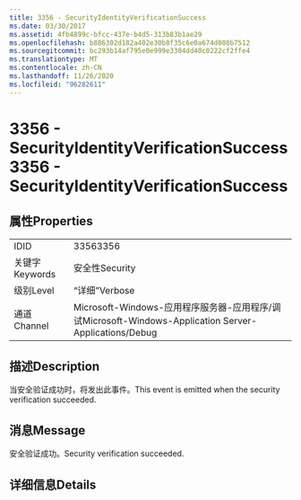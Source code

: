 ```yaml
---
title: 3356 - SecurityIdentityVerificationSuccess
ms.date: 03/30/2017
ms.assetid: 4fb4899c-bfcc-437e-b4d5-313b83b1ae29
ms.openlocfilehash: b886302d182a402e30b8f35c6e0a674d008b7512
ms.sourcegitcommit: bc293b14af795e0e999e3304dd40c0222cf2ffe4
ms.translationtype: MT
ms.contentlocale: zh-CN
ms.lasthandoff: 11/26/2020
ms.locfileid: "96282611"
---
```

# <a name="3356---securityidentityverificationsuccess"></a><span data-ttu-id="91a11-102">3356 - SecurityIdentityVerificationSuccess</span><span class="sxs-lookup"><span data-stu-id="91a11-102">3356 - SecurityIdentityVerificationSuccess</span></span>

## <a name="properties"></a><span data-ttu-id="91a11-103">属性</span><span class="sxs-lookup"><span data-stu-id="91a11-103">Properties</span></span>  
  
|||  
|-|-|  
|<span data-ttu-id="91a11-104">ID</span><span class="sxs-lookup"><span data-stu-id="91a11-104">ID</span></span>|<span data-ttu-id="91a11-105">3356</span><span class="sxs-lookup"><span data-stu-id="91a11-105">3356</span></span>|  
|<span data-ttu-id="91a11-106">关键字</span><span class="sxs-lookup"><span data-stu-id="91a11-106">Keywords</span></span>|<span data-ttu-id="91a11-107">安全性</span><span class="sxs-lookup"><span data-stu-id="91a11-107">Security</span></span>|  
|<span data-ttu-id="91a11-108">级别</span><span class="sxs-lookup"><span data-stu-id="91a11-108">Level</span></span>|<span data-ttu-id="91a11-109">“详细”</span><span class="sxs-lookup"><span data-stu-id="91a11-109">Verbose</span></span>|  
|<span data-ttu-id="91a11-110">通道</span><span class="sxs-lookup"><span data-stu-id="91a11-110">Channel</span></span>|<span data-ttu-id="91a11-111">Microsoft-Windows-应用程序服务器-应用程序/调试</span><span class="sxs-lookup"><span data-stu-id="91a11-111">Microsoft-Windows-Application Server-Applications/Debug</span></span>|  
  
## <a name="description"></a><span data-ttu-id="91a11-112">描述</span><span class="sxs-lookup"><span data-stu-id="91a11-112">Description</span></span>  

 <span data-ttu-id="91a11-113">当安全验证成功时，将发出此事件。</span><span class="sxs-lookup"><span data-stu-id="91a11-113">This event is emitted when the security verification succeeded.</span></span>  
  
## <a name="message"></a><span data-ttu-id="91a11-114">消息</span><span class="sxs-lookup"><span data-stu-id="91a11-114">Message</span></span>  

 <span data-ttu-id="91a11-115">安全验证成功。</span><span class="sxs-lookup"><span data-stu-id="91a11-115">Security verification succeeded.</span></span>  
  
## <a name="details"></a><span data-ttu-id="91a11-116">详细信息</span><span class="sxs-lookup"><span data-stu-id="91a11-116">Details</span></span>
